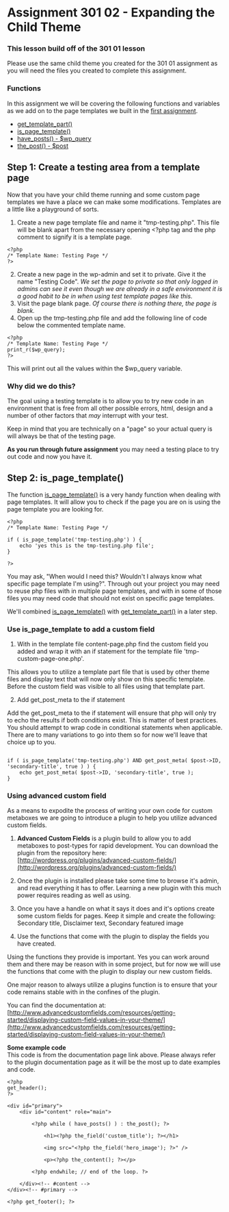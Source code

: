 Assignment 301 02 - Expanding the Child Theme
====================

### This lesson build off of the 301 01 lesson
Please use the same child theme you created for the 301 01 assignment as you will need the files you created to complete this assignment.

### Functions
In this assignment we will be covering the following functions and variables as we add on to the page templates we built in the [first assignment](https://github.com/wpedu/wp301ep01).

- [get_template_part()](http://codex.wordpress.org/Function_Reference/get_template_part)
- [is_page_template()](http://codex.wordpress.org/Function_Reference/is_page_template)
- [have_posts() - $wp_query](http://codex.wordpress.org/Function_Reference/have_posts)
- [the_post() - $post](http://codex.wordpress.org/Function_Reference/the_post)

Step 1: Create a testing area from a template page
------------------

Now that you have your child theme running and some custom page templates we have a place we can make some modifications. Templates are a little like a playground of sorts.

1. Create a new page template file and name it "tmp-testing.php". This file will be blank apart from the necessary opening <?php tag and the php comment to signify it is a template page.

```
<?php
/* Template Name: Testing Page */
?>
```

2. Create a new page in the wp-admin and set it to private. Give it the name "Testing Code". _We set the page to private so that only logged in admins can see it even though we are already in a safe environment it is a good habit to be in when using test template pages like this._
3. Visit the page blank page. _Of course there is nothing there, the page is blank._
4. Open up the tmp-testing.php file and add the following line of code below the commented template name.

```
<?php
/* Template Name: Testing Page */
print_r($wp_query);
?>
```

This will print out all the values within the $wp_query variable. 

### Why did we do this?

The goal using a testing template is to allow you to try new code in an environment that is free from all other possible errors, html, design and a number of other factors that _may_ interrupt with your test.

Keep in mind that you are technically on a "page" so your actual query is will always be that of the testing page.

**As you run through future assignment** you may need a testing place to try out code and now you have it.

Step 2: is_page_template()
--------------------

The function [is_page_template()](http://codex.wordpress.org/Function_Reference/is_page_template) is a very handy function when dealing with page templates. It will allow you to check if the page you are on is using the page template you are looking for.

```
<?php
/* Template Name: Testing Page */

if ( is_page_template('tmp-testing.php') ) {
	echo 'yes this is the tmp-testing.php file';
}

?>
```

You may ask, "When would I need this? Wouldn't I always know what specific page template I'm using?". Through out your project you may need to reuse php files with in multiple page templates, and with in some of those files you may need code that should not exist on specific page templates.

We'll combined [is_page_template()](http://codex.wordpress.org/Function_Reference/is_page_template) with [get_template_part()](http://codex.wordpress.org/Function_Reference/get_template_part) in a later step.

### Use is_page_template to add a custom field

1. With in the template file content-page.php find the custom field you added and wrap it with an if statement for the template file 'tmp-custom-page-one.php'.

This allows you to utilize a template part file that is used by other theme files and display text that will now only show on this specific template. Before the custom field was visible to all files using that template part.

2. Add get_post_meta to the if statement

Add the get_post_meta to the if statement will ensure that php will only try to echo the results if both conditions exist. This is matter of best practices. You should attempt to wrap code in conditional statements when applicable. There are to many variations to go into them so for now we'll leave that choice up to you.

```

if ( is_page_template('tmp-testing.php') AND get_post_meta( $post->ID, 'secondary-title', true ) ) {
	echo get_post_meta( $post->ID, 'secondary-title', true );
}

```

### Using advanced custom field

As a means to expodite the process of writing your own code for custom metaboxes we are going to introduce a plugin to help you utilize advanced custom fields. 

1. **Advanced Custom Fields** is a plugin build to allow you to add metaboxes to post-types for rapid development. You can download the plugin from the repository here: [http://wordpress.org/plugins/advanced-custom-fields/](http://wordpress.org/plugins/advanced-custom-fields/)

2. Once the plugin is installed please take some time to browse it's admin, and read everything it has to offer. Learning a new plugin with this much power requires reading as well as using.

3. Once you have a handle on what it says it does and it's options create some custom fields for pages. Keep it simple and create the following: Secondary title, Disclaimer text, Secondary featured image

4. Use the functions that come with the plugin to display the fields you have created. 

Using the functions they provide is important. Yes you can work around them and there may be reason with in some project, but for now we will use the functions that come with the plugin to display our new custom fields.

One major reason to always utilize a plugins function is to ensure that your code remains stable with in the confines of the plugin.

You can find the documentation at: [http://www.advancedcustomfields.com/resources/getting-started/displaying-custom-field-values-in-your-theme/](http://www.advancedcustomfields.com/resources/getting-started/displaying-custom-field-values-in-your-theme/)

**Some example code**  
This code is from the documentation page link above. Please always refer to the plugin documentation page as it will be the most up to date examples and code.

```
<?php
get_header();  
?>
 
<div id="primary">
	<div id="content" role="main">
 
		<?php while ( have_posts() ) : the_post(); ?>
 
			<h1><?php the_field('custom_title'); ?></h1>
 
			<img src="<?php the_field('hero_image'); ?>" />
 
			<p><?php the_content(); ?></p>
 
		<?php endwhile; // end of the loop. ?>
 
	</div><!-- #content -->
</div><!-- #primary -->

<?php get_footer(); ?>
```
